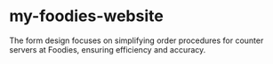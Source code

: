 # my-foodies-website
The form design focuses on simplifying order procedures for counter servers at Foodies, ensuring efficiency and accuracy.
